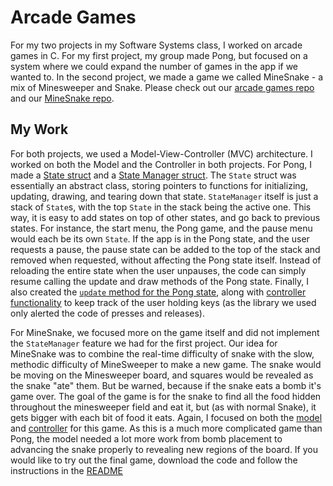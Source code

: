 # Arcade Games

For my two projects in my Software Systems class, I worked on arcade games in C. For my first project, my group made Pong, but focused on a system where we could expand the number of games in the app if we wanted to. In the second project, we made a game we called MineSnake - a mix of Minesweeper and Snake. Please check out our [arcade games repo](https://github.com/olincollege/arcade-games) and our [MineSnake repo](https://github.com/olincollege/minesnake).

## My Work

For both projects, we used a Model-View-Controller (MVC) architecture. I worked on both the Model and the Controller in both projects. For Pong, I made a [State struct](https://github.com/olincollege/arcade-games/blob/main/src/states.h#L14-L30) and a [State Manager struct](https://github.com/olincollege/arcade-games/blob/main/src/states.h#L33-L48). The `State` struct was essentially an abstract class, storing pointers to functions for initializing, updating, drawing, and tearing down that state. `StateManager` itself is just a stack of `State`s, with the top `State` in the stack being the active one. This way, it is easy to add states on top of other states, and go back to previous states. For instance, the start menu, the Pong game, and the pause menu would each be its own `State`. If the app is in the Pong state, and the user requests a pause, the pause state can be added to the top of the stack and removed when requested, without affecting the Pong state itself. Instead of reloading the entire state when the user unpauses, the code can simply resume calling the update and draw methods of the Pong state. Finally, I also created the [`update` method for the Pong state](https://github.com/olincollege/arcade-games/blob/main/src/pong/pong.c#L76-L116), along with [controller functionality](https://github.com/olincollege/arcade-games/blob/main/src/pong/pong_controller.c) to keep track of the user holding keys (as the library we used only alerted the code of presses and releases).

For MineSnake, we focused more on the game itself and did not implement the `StateManager` feature we had for the first project. Our idea for MineSnake was to combine the real-time difficulty of snake with the slow, methodic difficulty of MineSweeper to make a new game. The snake would be moving on the Minesweeper board, and squares would be revealed as the snake "ate" them. But be warned, because if the snake eats a bomb it's game over. The goal of the game is for the snake to find all the food hidden throughout the minesweeper field and eat it, but (as with normal Snake), it gets bigger with each bit of food it eats. Again, I focused on both the [model](https://github.com/olincollege/minesnake/blob/main/src/model.h) and [controller](https://github.com/olincollege/minesnake/blob/main/src/controller.h) for this game. As this is a much more complicated game than Pong, the model needed a lot more work from bomb placement to advancing the snake properly to revealing new regions of the board. If you would like to try out the final game, download the code and follow the instructions in the [README](https://github.com/olincollege/minesnake/blob/main/README.md)
